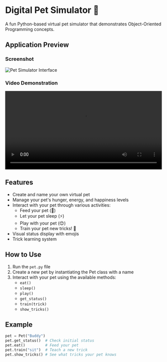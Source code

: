 # Digital Pet Simulator 🐶

A fun Python-based virtual pet simulator that demonstrates Object-Oriented Programming concepts.

## Application Preview

### Screenshot
![Pet Simulator Interface](Screen%20Captures/SCREENSHOT%201.PNG)

### Video Demonstration
<video width="100%" controls>
  <source src="Screen%20Captures/main.py%20-%20OOP%20CHALLENGE%20GROUP%20176%20-%20Visual%20Studio%20Code%202025-04-22%2022-28-17.mp4" type="video/mp4">
  Your browser does not support the video tag.
</video>

## Features

- Create and name your own virtual pet
- Manage your pet's hunger, energy, and happiness levels
- Interact with your pet through various activities:
  - Feed your pet (🍖)
  - Let your pet sleep (⚡)
  - Play with your pet (😊)
  - Train your pet new tricks! 🎯
- Visual status display with emojis
- Trick learning system

## How to Use

1. Run the `pet.py` file
2. Create a new pet by instantiating the Pet class with a name
3. Interact with your pet using the available methods:
   - `eat()`
   - `sleep()`
   - `play()`
   - `get_status()`
   - `train(trick)`
   - `show_tricks()`

## Example

```python
pet = Pet("Buddy")
pet.get_status()  # Check initial status
pet.eat()         # Feed your pet
pet.train("sit")  # Teach a new trick
pet.show_tricks() # See what tricks your pet knows
```
